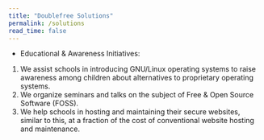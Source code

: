 ```yaml
---
title: "Doublefree Solutions"
permalink: /solutions
read_time: false
---
```


* Educational & Awareness Initiatives:
1. We assist schools in introducing GNU/Linux operating systems to raise awareness among children about alternatives to proprietary operating systems.
2. We organize seminars and talks on the subject of Free & Open Source Software (FOSS).
3. We help schools in hosting and maintaining their secure websites, similar to this, at a fraction of the cost of conventional website hosting and maintenance.
